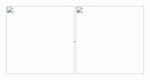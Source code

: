 <!--
**snowmobile2004/snowmobile2004** is a ✨ _special_ ✨ repository because its `README.md` (this file) appears on your GitHub profile.
-->
<a href="https://github.com/snowmobile2004/github-readme-stats">
  <img height=183 align="center" src="https://github-stats.snowlab.tech/api?username=snowmobile2004&include_all_commits=true&show_icons=true&hide_rank=true&?count_private=true&hide=prs,issues,contribs&theme=dark#gh-dark-mode-only"/>
</a>
<a href="https://github.com/snowmobile2004/github-readme-stats">
  <img height=183 align="center" src="https://github-stats.snowlab.tech/api/top-langs/?username=snowmobile2004&hide=javascript,go,jinja&show_icons=true&card_width=320&layout=donut&exclude_repo=monitoring-dashboard,matrix-deploy,watchtower,tanzu&theme=dark#gh-dark-mode-only"/>
</a>
